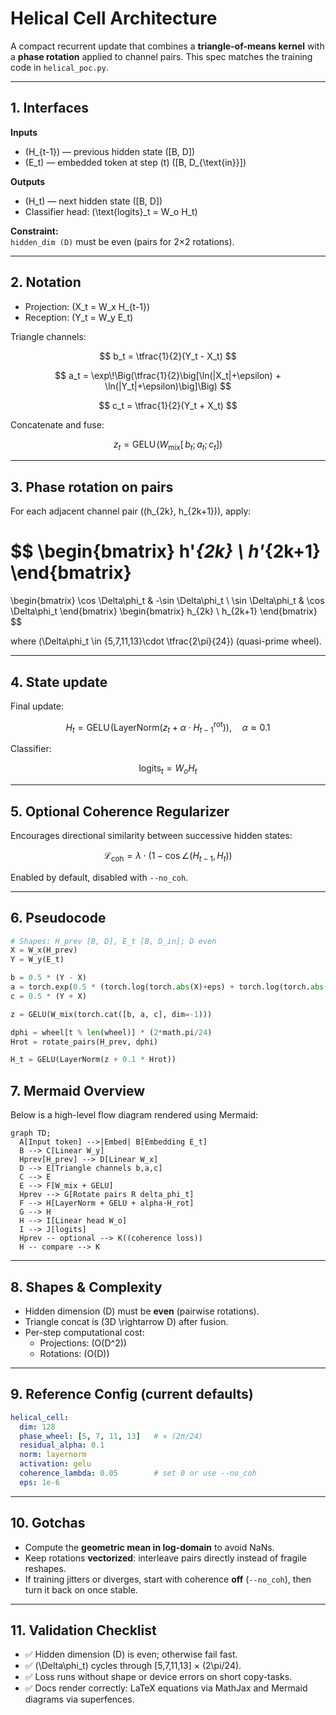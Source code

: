 # Helical Cell Architecture

A compact recurrent update that combines a **triangle-of-means kernel** with a **phase rotation** applied to channel pairs. This spec matches the training code in `helical_poc.py`.

---

## 1. Interfaces

**Inputs**
- \(H_{t-1}\) — previous hidden state \([B, D]\)
- \(E_t\) — embedded token at step \(t\) \([B, D_{\text{in}}]\)

**Outputs**
- \(H_t\) — next hidden state \([B, D]\)
- Classifier head: \(\text{logits}_t = W_o H_t\)

**Constraint:**  
`hidden_dim (D)` must be even (pairs for 2×2 rotations).

---

## 2. Notation

- Projection: \(X_t = W_x H_{t-1}\)  
- Reception: \(Y_t = W_y E_t\)

Triangle channels:

$$
b_t = \tfrac{1}{2}(Y_t - X_t)
$$

$$
a_t = \exp\!\Big(\tfrac{1}{2}\big[\ln(|X_t|+\epsilon) + \ln(|Y_t|+\epsilon)\big]\Big)
$$

$$
c_t = \tfrac{1}{2}(Y_t + X_t)
$$

Concatenate and fuse:

$$
z_t = \mathrm{GELU}\!\big(W_{\text{mix}}[\,b_t;\,a_t;\,c_t]\big)
$$

---

## 3. Phase rotation on pairs

For each adjacent channel pair \((h_{2k}, h_{2k+1})\), apply:

$$
\begin{bmatrix}
h'_{2k} \\
h'_{2k+1}
\end{bmatrix}
=
\begin{bmatrix}
\cos \Delta\phi_t & -\sin \Delta\phi_t \\
\sin \Delta\phi_t & \cos \Delta\phi_t
\end{bmatrix}
\begin{bmatrix}
h_{2k} \\
h_{2k+1}
\end{bmatrix}
$$

where \(\Delta\phi_t \in \{5,7,11,13\}\cdot \tfrac{2\pi}{24}\) (quasi-prime wheel).

---

## 4. State update

Final update:

$$
H_t = \mathrm{GELU}\!\Big(\mathrm{LayerNorm}(z_t + \alpha \cdot H^{\mathrm{rot}}_{t-1})\Big), \quad \alpha \approx 0.1
$$

Classifier:

$$
\text{logits}_t = W_o H_t
$$

---

## 5. Optional Coherence Regularizer

Encourages directional similarity between successive hidden states:

$$
\mathcal{L}_\text{coh} = \lambda \cdot \big(1 - \cos \angle(H_{t-1}, H_t)\big)
$$

Enabled by default, disabled with `--no_coh`.

---

## 6. Pseudocode

```python
# Shapes: H_prev [B, D], E_t [B, D_in]; D even
X = W_x(H_prev)
Y = W_y(E_t)

b = 0.5 * (Y - X)
a = torch.exp(0.5 * (torch.log(torch.abs(X)+eps) + torch.log(torch.abs(Y)+eps)))
c = 0.5 * (Y + X)

z = GELU(W_mix(torch.cat([b, a, c], dim=-1)))

dphi = wheel[t % len(wheel)] * (2*math.pi/24)
Hrot = rotate_pairs(H_prev, dphi)

H_t = GELU(LayerNorm(z + 0.1 * Hrot))
```

## 7. Mermaid Overview
Below is a high-level flow diagram rendered using Mermaid:

```mermaid
graph TD;
  A[Input token] -->|Embed| B[Embedding E_t]
  B --> C[Linear W_y]
  Hprev[H_prev] --> D[Linear W_x]
  D --> E[Triangle channels b,a,c]
  C --> E
  E --> F[W_mix + GELU]
  Hprev --> G[Rotate pairs R delta_phi_t]
  F --> H[LayerNorm + GELU + alpha·H_rot]
  G --> H
  H --> I[Linear head W_o]
  I --> J[logits]
  Hprev -- optional --> K((coherence loss))
  H -- compare --> K
```

---

## 8. Shapes & Complexity

- Hidden dimension \(D\) must be **even** (pairwise rotations).  
- Triangle concat is \(3D \rightarrow D\) after fusion.  
- Per-step computational cost:  
  - Projections: \(O(D^2)\)  
  - Rotations: \(O(D)\)

---

## 9. Reference Config (current defaults)
```yaml
helical_cell:
  dim: 128
  phase_wheel: [5, 7, 11, 13]   # × (2π/24)
  residual_alpha: 0.1
  norm: layernorm
  activation: gelu
  coherence_lambda: 0.05        # set 0 or use --no_coh
  eps: 1e-6
```

---

## 10. Gotchas

- Compute the **geometric mean in log-domain** to avoid NaNs.  
- Keep rotations **vectorized**: interleave pairs directly instead of fragile reshapes.  
- If training jitters or diverges, start with coherence **off** (`--no_coh`), then turn it back on once stable.

---

## 11. Validation Checklist

- ✅ Hidden dimension \(D\) is even; otherwise fail fast.  
- ✅ \(\Delta\phi_t\) cycles through [5,7,11,13] × \(2\pi/24\).  
- ✅ Loss runs without shape or device errors on short copy-tasks.  
- ✅ Docs render correctly: LaTeX equations via MathJax and Mermaid diagrams via superfences.

